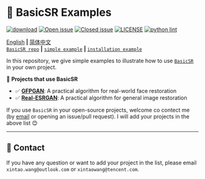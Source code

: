 # :rocket: BasicSR Examples

[![download](https://img.shields.io/github/downloads/xinntao/BasicSR-examples/total.svg)](https://github.com/xinntao/BasicSR-examples/releases)
[![Open issue](https://img.shields.io/github/issues/xinntao/BasicSR-examples)](https://github.com/xinntao/BasicSR-examples/issues)
[![Closed issue](https://img.shields.io/github/issues-closed/xinntao/BasicSR-examples)](https://github.com/xinntao/BasicSR-examples/issues)
[![LICENSE](https://img.shields.io/github/license/xinntao/basicsr-examples.svg)](https://github.com/xinntao/BasicSR-examples/blob/master/LICENSE)
[![python lint](https://github.com/xinntao/BasicSR/actions/workflows/pylint.yml/badge.svg)](https://github.com/xinntao/BasicSR/blob/master/.github/workflows/pylint.yml)

[English](README.md) **|** [简体中文](README_CN.md) <br>
[`BasicSR repo`](https://github.com/xinntao/BasicSR) **|** [`simple example`](https://github.com/xinntao/BasicSR-examples/tree/master) **|** [`installation example`](https://github.com/xinntao/BasicSR-examples/tree/installation)

In this repository, we give simple examples to illustrate how to use [`BasicSR`](https://github.com/xinntao/BasicSR) in your own project.

:triangular_flag_on_post: **Projects that use BasicSR**
- :white_check_mark: [**GFPGAN**](https://github.com/TencentARC/GFPGAN): A practical algorithm for real-world face restoration
- :white_check_mark: [**Real-ESRGAN**](https://github.com/xinntao/Real-ESRGAN): A practical algorithm for general image restoration

If you use `BasicSR` in your open-source projects, welcome co contect me (by [email](#e-mail-contact) or opening an issue/pull request). I will add your projects in the above list :blush:

---
## :e-mail: Contact

If you have any question or want to add your project in the list, please email `xintao.wang@outlook.com` or `xintaowang@tencent.com`.

